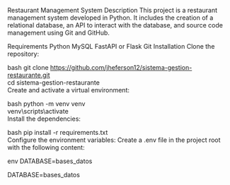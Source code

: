 Restaurant Management System
Description
This project is a restaurant management system developed in Python. It includes the creation of a relational database, an API to interact with the database, and source code management using Git and GitHub.

Requirements
Python
MySQL
FastAPI or Flask
Git
Installation
Clone the repository:

bash
git clone https://github.com/jheferson12/sistema-gestion-restaurante.git  
cd sistema-gestion-restaurante  
Create and activate a virtual environment:

bash
python -m venv venv  
venv\scripts\activate  
Install the dependencies:

bash
pip install -r requirements.txt  
Configure the environment variables:
Create a .env file in the project root with the following content:

env
DATABASE=bases_datos  

DATABASE=bases_datos


